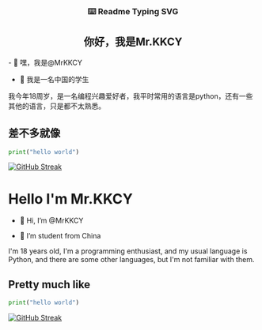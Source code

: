 <p align="center">
  <h3 align="center">⌨️ Readme Typing SVG</h3>
</p>
<p align="center">
  <h2 align="center">你好，我是Mr.KKCY</h2>
</p>
- 👋 嘿，我是@MrKKCY

- 🏫 我是一名中国的学生

我今年18周岁，是一名编程兴趣爱好者，我平时常用的语言是python，还有一些其他的语言，只是都不太熟悉。

## 差不多就像
```python
print("hello world")
```


[![GitHub Streak](https://github-readme-streak-stats.herokuapp.com?user=MrKKCY&theme=highcontrast)](https://git.io/streak-stats)





<!---
MrKKCY/MrKKCY is a ✨ special ✨ repository because its `README.md` (this file) appears on your GitHub profile.
You can click the Preview link to take a look at your changes.
--->


<h1 style="text - align: center;">
     Hello I'm Mr.KKCY
</h1>

- 👋 Hi, I’m @MrKKCY

- 🏫 I’m student from China


I'm 18 years old, I'm a programming enthusiast, and my usual language is Python, and there are some other languages, but I'm not familiar with them.

## Pretty much like
```python
print("hello world")
```

[![GitHub Streak](https://github-readme-streak-stats.herokuapp.com?user=MrKKCY&theme=highcontrast)](https://git.io/streak-stats)





<!---
MrKKCY/MrKKCY is a ✨ special ✨ repository because its `README.md` (this file) appears on your GitHub profile.
You can click the Preview link to take a look at your changes.
--->
